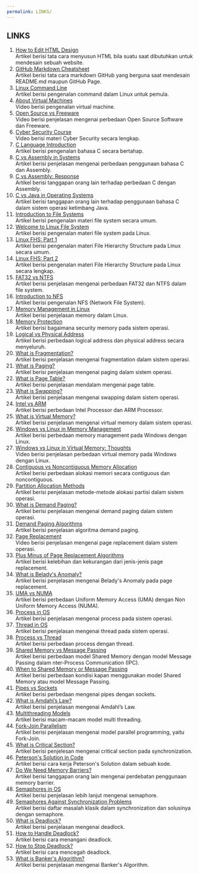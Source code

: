 ```yaml
---
permalink: LINKS/
---
```


## LINKS

1. [How to Edit HTML Design](https://www.w3schools.com/html/html_editors.asp)<br>
Artikel berisi tata cara menyusun HTML bila suatu saat dibutuhkan untuk mendesain sebuah website.
2. [GitHub Markdown Cheatsheet](https://github.com/adam-p/markdown-here/wiki/Markdown-Cheatsheet)<br>
Artikel berisi tata cara markdown GitHub yang berguna saat mendesain README.md maupun GitHub Page.
3. [Linux Command Line](https://ubuntu.com/tutorials/command-line-for-beginners#1-overview)<br>
Artikel berisi pengenalan command dalam Linux untuk pemula.
4. [About Virtual Machines](https://youtu.be/daDbY2iDmU0?si=zogIVzRxajVuHCj0)<br>
Video berisi pengenalan virtual machine.
5. [Open Source vs Freeware](https://youtu.be/fwOytIbmMsY?si=_BT2BdAG72PnUiPL)<br>
Video berisi penjelasan mengenai perbedaan Open Source Software dan Freeware.
6. [Cyber Security Course](https://youtu.be/U_P23SqJaDc?si=Ri7RxTx4pQC0V4DI)<br>
Video berisi materi Cyber Security secara lengkap.
7. [C Language Introduction](https://www.w3schools.com/c/c_intro.php)<br>
Artikel berisi pengenalan bahasa C secara bertahap.
8. [C vs Assembly in Systems](https://runtimerec.com/c-vs-assembly/)<br>
Artikel berisi penjelasan mengenai perbedaan penggunaan bahasa C dan Assembly.
9. [C vs Assembly: Response](https://www.linkedin.com/advice/3/what-trade-offs-between-using-c-assembly-skills-computer-science-ljvrf?utm_source=share&utm_medium=member_desktop&utm_campaign=copy)<br>
Artikel berisi tanggapan orang lain terhadap perbedaan C dengan Assembly.
10. [C vs Java in Operating Systems](https://www.quora.com/Why-are-all-OS-built-by-C-C++-C-etc-Why-not-Java)<br>
Artikel berisi tanggapan orang lain terhadap penggunaan bahasa C dalam sistem operasi ketimbang Java.
11. [Introduction to File Systems](https://www.geeksforgeeks.org/file-systems-in-operating-system/)<br>
Artikel berisi pengenalan materi file system secara umum.
12. [Welcome to Linux File System](https://www.geeksforgeeks.org/linux-file-system/)<br>
Artikel berisi pengenalan materi file system pada Linux.
13. [Linux FHS: Part 1](https://www.geeksforgeeks.org/linux-file-hierarchy-structure/)<br>
Artikel berisi pengenalan materi File Hierarchy Structure pada Linux secara umum.
14. [Linux FHS: Part 2](https://refspecs.linuxfoundation.org/FHS_3.0/fhs-3.0.html)<br>
Artikel berisi pengenalan materi File Hierarchy Structure pada Linux secara lengkap.
15. [FAT32 vs NTFS](https://www.geeksforgeeks.org/difference-between-fat32-and-ntfs/)<br>
Artikel berisi penjelasan mengenai perbedaan FAT32 dan NTFS dalam file system.
16. [Introduction to NFS](https://www.techtarget.com/searchenterprisedesktop/definition/Network-File-System)<br>
Artikel berisi pengenalan NFS (Network File System).
17. [Memory Management in Linux](https://www.javatpoint.com/linux-memory-management)<br>
Artikel berisi penjelasan memory dalam Linux.
18. [Memory Protection](https://www.geeksforgeeks.org/memory-protection-in-operating-systems/)<br>
Artikel berisi bagaimana security memory pada sistem operasi.
19. [Logical vs Physical Address](https://www.geeksforgeeks.org/logical-and-physical-address-in-operating-system/)<br>
Artikel berisi perbedaan logical address dan physical address secara menyeluruh.
20. [What is Fragmentation?](https://www.geeksforgeeks.org/what-is-fragmentation-in-operating-system/)<br>
Artikel berisi penjelasan mengenai fragmentation dalam sistem operasi.
21. [What is Paging?](https://www.geeksforgeeks.org/paging-in-operating-system/)<br>
Artikel berisi penjelasan mengenai paging dalam sistem operasi.
22. [What is Page Table?](https://www.javatpoint.com/os-page-table#google_vignette)<br>
Artikel berisi penjelasan mendalam mengenai page table.
23. [What is Swapping?](https://www.geeksforgeeks.org/swapping-in-operating-system/)<br>
Artikel berisi penjelasan mengenai swapping dalam sistem operasi.
24. [Intel vs ARM](https://www.makeuseof.com/arm-vs-intel-processors-what-is-the-difference/)<br>
Artikel berisi perbedaan Intel Processor dan ARM Processor.
25. [What is Virtual Memory?](https://www.geeksforgeeks.org/virtual-memory-in-operating-system/)<br>
Artikel berisi penjelasan mengenai virtual memory dalam sistem operasi.
26. [Windows vs Linux in Memory Management](https://medium.com/@mitali.raut19/memory-management-in-windows-vs-linux-a3f7e8514d8b)<br>
Artikel berisi perbedaan memory management pada Windows dengan Linux.
27. [Windows vs Linux in Virtual Memory: Thoughts](https://youtu.be/jTZYYDJTNLc?si=uO3TimXz8J1yJbRH)<br>
Video berisi penjelasan perbedaan virtual memory pada Windows dengan Linux.
28. [Contiguous vs Noncontiguous Memory Allocation](https://www.geeksforgeeks.org/difference-between-contiguous-and-noncontiguous-memory-allocation/?ref=oin_asr1)<br>
Artikel berisi perbedaan alokasi memori secara contiguous dan noncontiguous.
29. [Partition Allocation Methods](https://www.geeksforgeeks.org/partition-allocation-methods-in-memory-management/)<br>
Artikel berisi penjelasan metode-metode alokasi partisi dalam sistem operasi.
30. [What is Demand Paging?](https://www.geeksforgeeks.org/what-is-demand-paging-in-operating-system/)<br>
Artikel berisi penjelasan mengenai demand paging dalam sistem operasi.
31. [Demand Paging Algorithms](https://www.geeksforgeeks.org/algorithms-for-demand-paging-in-os/?ref=oin_asr2)<br>
Artikel berisi penjelasan algoritma demand paging.
32. [Page Replacement](https://youtu.be/tjohYpKjAVs?si=-haDjSjlHo_6S4N6)<br>
Video berisi penjelasan mengenai page replacement dalam sistem operasi.
33. [Plus Minus of Page Replacement Algorithms](https://www.geeksforgeeks.org/advantages-and-disadvantages-of-various-page-replacement-algorithms/?ref=oin_asr3)<br>
Artikel berisi kelebihan dan kekurangan dari jenis-jenis page replacement.
34. [What is Belady's Anomaly?](https://www.geeksforgeeks.org/beladys-anomaly-in-page-replacement-algorithms/)<br>
Artikel berisi penjelasan mengenai Belady's Anomaly pada page replacement.
35. [UMA vs NUMA](https://www.geeksforgeeks.org/difference-between-uniform-memory-access-uma-and-non-uniform-memory-access-numa/)<br>
Artikel berisi perbedaan Uniform Memory Access (UMA) dengan Non Uniform Memory Access (NUMA).
36. [Process in OS](https://www.javatpoint.com/what-is-the-process-in-operating-system)<br>
Artikel berisi penjelasan mengenai process pada sistem operasi.
37. [Thread in OS](https://www.geeksforgeeks.org/thread-in-operating-system/)<br>
Artikel berisi penjelasan mengenai thread pada sistem operasi.
38. [Process vs Thread](https://www.geeksforgeeks.org/difference-between-process-and-thread/)<br>
Artikel berisi perbedaan process dengan thread.
39. [Shared Memory vs Message Passing](https://www.geeksforgeeks.org/difference-between-shared-memory-model-and-message-passing-model-in-ipc/)<br>
Artikel berisi perbedaan model Shared Memory dengan model Message Passing dalam nter-Process Communication (IPC).
40. [When to Shared Memory or Message Passing](https://www.linkedin.com/advice/0/how-can-you-choose-between-message-passing-shared?utm_source=share&utm_medium=member_desktop&utm_campaign=copy)<br>
Artikel berisi perbedaan kondisi kapan menggunakan model Shared Memory atau model Message Passing.
41. [Pipes vs Sockets](https://www.baeldung.com/cs/pipes-vs-sockets)<br>
Artikel berisi perbedaan mengenai pipes dengan sockets.
42. [What is Amdahl’s Law?](https://www.geeksforgeeks.org/computer-organization-amdahls-law-and-its-proof/)<br>
Artikel berisi penjelasan mengenai Amdahl’s Law.
43. [Multithreading Models](https://www.geeksforgeeks.org/multi-threading-models-in-process-management/)<br>
Artikel berisi macam-macam model multi threading.
44. [Fork-Join Parallelism](https://ycpcs.github.io/cs365-spring2017/lectures/lecture13.html)<br>
Artikel berisi penjelasan mengenai model parallel programming, yaitu Fork-Join.
45. [What is Critical Section?](https://www.geeksforgeeks.org/g-fact-70/)<br>
Artikel berisi penjelesan mengenai critical section pada synchronization.
46. [Peterson's Solution in Code](https://www.geeksforgeeks.org/petersons-algorithm-in-process-synchronization/)<br>
Artikel berisi cara kerja Peterson's Solution dalam sebuah kode.
47. [Do We Need Memory Barriers?](https://www.quora.com/Why-do-we-need-memory-barriers-in-OS)<br>
Artikel berisi tanggapan orang lain mengenai perdebatan penggunaan memory barrier.
48. [Semaphores in OS](https://www.geeksforgeeks.org/semaphores-in-process-synchronization/)<br>
Artikel berisi penjelasan lebih lanjut mengenai semaphore.
49. [Semaphores Against Synchronization Problems](https://www.geeksforgeeks.org/classical-problems-of-synchronization-with-semaphore-solution/)<br>
Artikel berisi daftar masalah klasik dalam synchronization dan solusinya dengan semaphore.
50. [What is Deadlock?](https://www.geeksforgeeks.org/introduction-of-deadlock-in-operating-system/)<br>
Artikel berisi penjelasan mengenai deadlock.
51. [How to Handle Deadlock?](https://www.geeksforgeeks.org/handling-deadlocks/)<br>
Artikel berisi cara menangani deadlock.
52. [How to Stop Deadlock?](https://www.geeksforgeeks.org/deadlock-prevention/)<br>
Artikel berisi cara mencegah deadlock.
53. [What is Banker's Algorithm?](https://www.geeksforgeeks.org/bankers-algorithm-in-operating-system-2/)<br>
Artikel berisi penjelasan mengenai Banker's Algorithm.
